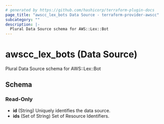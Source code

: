 ```yaml
---
# generated by https://github.com/hashicorp/terraform-plugin-docs
page_title: "awscc_lex_bots Data Source - terraform-provider-awscc"
subcategory: ""
description: |-
  Plural Data Source schema for AWS::Lex::Bot
---
```


# awscc_lex_bots (Data Source)

Plural Data Source schema for AWS::Lex::Bot



<!-- schema generated by tfplugindocs -->
## Schema

### Read-Only

- **id** (String) Uniquely identifies the data source.
- **ids** (Set of String) Set of Resource Identifiers.


